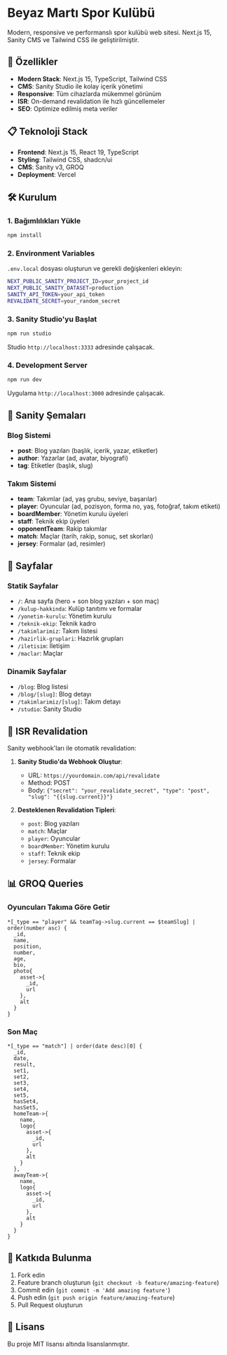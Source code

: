 # Beyaz Martı Spor Kulübü

Modern, responsive ve performanslı spor kulübü web sitesi. Next.js 15, Sanity CMS ve Tailwind CSS ile geliştirilmiştir.

## 🚀 Özellikler

- **Modern Stack**: Next.js 15, TypeScript, Tailwind CSS
- **CMS**: Sanity Studio ile kolay içerik yönetimi
- **Responsive**: Tüm cihazlarda mükemmel görünüm
- **ISR**: On-demand revalidation ile hızlı güncellemeler
- **SEO**: Optimize edilmiş meta veriler

## 📋 Teknoloji Stack

- **Frontend**: Next.js 15, React 19, TypeScript
- **Styling**: Tailwind CSS, shadcn/ui
- **CMS**: Sanity v3, GROQ
- **Deployment**: Vercel

## 🛠️ Kurulum

### 1. Bağımlılıkları Yükle

```bash
npm install
```

### 2. Environment Variables

`.env.local` dosyası oluşturun ve gerekli değişkenleri ekleyin:

```bash
NEXT_PUBLIC_SANITY_PROJECT_ID=your_project_id
NEXT_PUBLIC_SANITY_DATASET=production
SANITY_API_TOKEN=your_api_token
REVALIDATE_SECRET=your_random_secret
```

### 3. Sanity Studio'yu Başlat

```bash
npm run studio
```

Studio `http://localhost:3333` adresinde çalışacak.

### 4. Development Server

```bash
npm run dev
```

Uygulama `http://localhost:3000` adresinde çalışacak.

## 📝 Sanity Şemaları

### Blog Sistemi
- **post**: Blog yazıları (başlık, içerik, yazar, etiketler)
- **author**: Yazarlar (ad, avatar, biyografi)
- **tag**: Etiketler (başlık, slug)

### Takım Sistemi
- **team**: Takımlar (ad, yaş grubu, seviye, başarılar)
- **player**: Oyuncular (ad, pozisyon, forma no, yaş, fotoğraf, takım etiketi)
- **boardMember**: Yönetim kurulu üyeleri
- **staff**: Teknik ekip üyeleri
- **opponentTeam**: Rakip takımlar
- **match**: Maçlar (tarih, rakip, sonuç, set skorları)
- **jersey**: Formalar (ad, resimler)

## 📱 Sayfalar

### Statik Sayfalar
- `/`: Ana sayfa (hero + son blog yazıları + son maç)
- `/kulup-hakkinda`: Kulüp tanıtımı ve formalar
- `/yonetim-kurulu`: Yönetim kurulu
- `/teknik-ekip`: Teknik kadro
- `/takimlarimiz`: Takım listesi
- `/hazirlik-gruplari`: Hazırlık grupları
- `/iletisim`: İletişim
- `/maclar`: Maçlar

### Dinamik Sayfalar
- `/blog`: Blog listesi
- `/blog/[slug]`: Blog detayı
- `/takimlarimiz/[slug]`: Takım detayı
- `/studio`: Sanity Studio

## 🔄 ISR Revalidation

Sanity webhook'ları ile otomatik revalidation:

1. **Sanity Studio'da Webhook Oluştur**:
   - URL: `https://yourdomain.com/api/revalidate`
   - Method: POST
   - Body: `{"secret": "your_revalidate_secret", "type": "post", "slug": "{{slug.current}}"}`

2. **Desteklenen Revalidation Tipleri**:
   - `post`: Blog yazıları
   - `match`: Maçlar
   - `player`: Oyuncular
   - `boardMember`: Yönetim kurulu
   - `staff`: Teknik ekip
   - `jersey`: Formalar

## 📊 GROQ Queries

### Oyuncuları Takıma Göre Getir
```groq
*[_type == "player" && teamTag->slug.current == $teamSlug] | order(number asc) {
  _id,
  name,
  position,
  number,
  age,
  bio,
  photo{
    asset->{
      _id,
      url
    },
    alt
  }
}
```

### Son Maç
```groq
*[_type == "match"] | order(date desc)[0] {
  _id,
  date,
  result,
  set1,
  set2,
  set3,
  set4,
  set5,
  hasSet4,
  hasSet5,
  homeTeam->{
    name,
    logo{
      asset->{
        _id,
        url
      },
      alt
    }
  },
  awayTeam->{
    name,
    logo{
      asset->{
        _id,
        url
      },
      alt
    }
  }
}
```

## 🤝 Katkıda Bulunma

1. Fork edin
2. Feature branch oluşturun (`git checkout -b feature/amazing-feature`)
3. Commit edin (`git commit -m 'Add amazing feature'`)
4. Push edin (`git push origin feature/amazing-feature`)
5. Pull Request oluşturun

## 📄 Lisans

Bu proje MIT lisansı altında lisanslanmıştır.